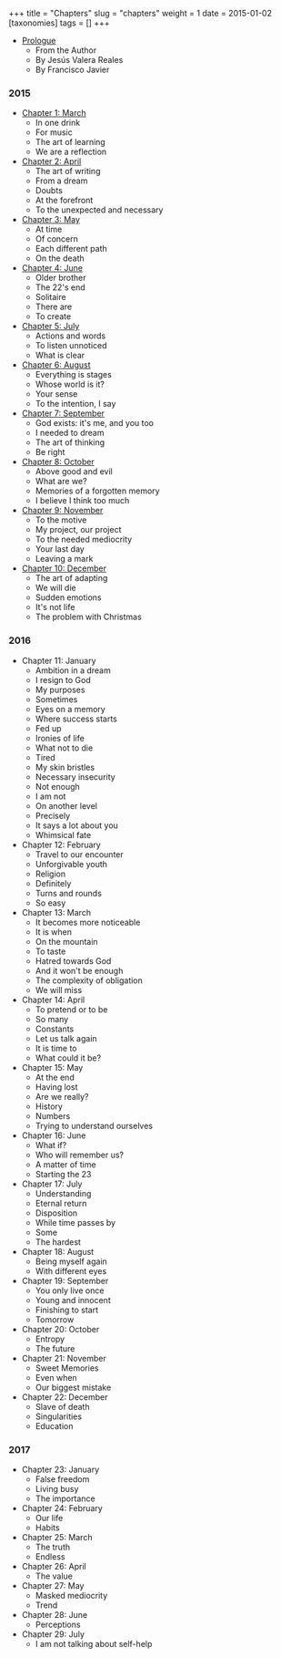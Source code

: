 +++
title = "Chapters"
slug = "chapters"
weight = 1
date = 2015-01-02
[taxonomies]
tags = []
+++

- [Prologue](@/books/oeur/en/0-prologo.md)
    - From the Author
    - By Jesús Valera Reales
    - By Francisco Javier

### 2015

- [Chapter 1: March](@/books/oeur/en/01-2015-marzo.md)
  - In one drink
  - For music
  - The art of learning
  - We are a reflection
- [Chapter 2: April](@/books/oeur/en/02-2015-abril.md)
  - The art of writing
  - From a dream
  - Doubts
  - At the forefront
  - To the unexpected and necessary
- [Chapter 3: May](@/books/oeur/en/03-2015-mayo.md)
  - At time
  - Of concern
  - Each different path
  - On the death
- [Chapter 4: June](@/books/oeur/en/04-2015-junio.md)
  - Older brother
  - The 22's end
  - Solitaire
  - There are
  - To create
- [Chapter 5: July](@/books/oeur/en/05-2015-julio.md)
  - Actions and words
  - To listen unnoticed
  - What is clear
- [Chapter 6: August](@/books/oeur/en/06-2015-agosto.md)
  - Everything is stages
  - Whose world is it?
  - Your sense
  - To the intention, I say
- [Chapter 7: September](@/books/oeur/en/07-2015-septiembre.md)
  - God exists: it's me, and you too
  - I needed to dream
  - The art of thinking
  - Be right
- [Chapter 8: October](@/books/oeur/en/08-2015-octubre.md)
  - Above good and evil
  - What are we?
  - Memories of a forgotten memory
  - I believe I think too much
- [Chapter 9: November](@/books/oeur/en/09-2015-noviembre.md)
  - To the motive
  - My project, our project
  - To the needed mediocrity
  - Your last day
  - Leaving a mark
- [Chapter 10: December](@/books/oeur/en/10-2015-diciembre.md)
  - The art of adapting
  - We will die
  - Sudden emotions
  - It's not life
  - The problem with Christmas 
    
### 2016

- Chapter 11: January
  - Ambition in a dream
  - I resign to God
  - My purposes
  - Sometimes
  - Eyes on a memory
  - Where success starts
  - Fed up
  - Ironies of life
  - What not to die
  - Tired
  - My skin bristles
  - Necessary insecurity
  - Not enough
  - I am not
  - On another level
  - Precisely
  - It says a lot about you
  - Whimsical fate
- Chapter 12: February
  - Travel to our encounter
  - Unforgivable youth
  - Religion
  - Definitely
  - Turns and rounds
  - So easy
- Chapter 13: March
  - It becomes more noticeable
  - It is when
  - On the mountain
  - To taste
  - Hatred towards God
  - And it won't be enough
  - The complexity of obligation
  - We will miss
- Chapter 14: April
  - To pretend or to be
  - So many
  - Constants
  - Let us talk again
  - It is time to
  - What could it be?
- Chapter 15: May
  - At the end
  - Having lost
  - Are we really?
  - History
  - Numbers
  - Trying to understand ourselves
- Chapter 16: June
  - What if?
  - Who will remember us?
  - A matter of time
  - Starting the 23
- Chapter 17: July
  - Understanding
  - Eternal return
  - Disposition
  - While time passes by
  - Some
  - The hardest
- Chapter 18: August
  - Being myself again
  - With different eyes
- Chapter 19: September
  - You only live once
  - Young and innocent
  - Finishing to start
  - Tomorrow
- Chapter 20: October
  - Entropy
  - The future
- Chapter 21: November
  - Sweet Memories
  - Even when
  - Our biggest mistake
- Chapter 22: December
  - Slave of death
  - Singularities
  - Education

### 2017

- Chapter 23: January
  - False freedom
  - Living busy
  - The importance
- Chapter 24: February
  - Our life
  - Habits
- Chapter 25: March
  - The truth
  - Endless
- Chapter 26: April
  - The value
- Chapter 27: May
  - Masked mediocrity
  - Trend
- Chapter 28: June
  - Perceptions
- Chapter 29: July
  - I am not talking about self-help
